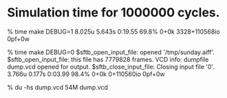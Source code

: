 Simulation time for 1000000 cycles.
===================================

% time make DEBUG=1
8.025u 5.643s 0:19.55 69.8%	0+0k 3328+110568io 0pf+0w

% time make DEBUG=0
$sftb_open_input_file: opened '/tmp/sunday.aiff'.
$sftb_open_input_file: this file has 7779828 frames.
VCD info: dumpfile dump.vcd opened for output.
$sftb_close_input_file: Closing input file '0'.
3.766u 0.177s 0:03.99 98.4%	0+0k 0+110560io 0pf+0w

% du -hs dump.vcd 
54M	dump.vcd

